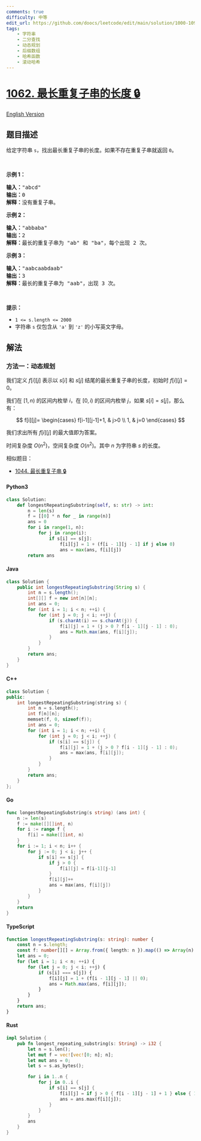 ```yaml
---
comments: true
difficulty: 中等
edit_url: https://github.com/doocs/leetcode/edit/main/solution/1000-1099/1062.Longest%20Repeating%20Substring/README.md
tags:
    - 字符串
    - 二分查找
    - 动态规划
    - 后缀数组
    - 哈希函数
    - 滚动哈希
---
```


<!-- problem:start -->

# [1062. 最长重复子串的长度 🔒](https://leetcode.cn/problems/longest-repeating-substring)

[English Version](/solution/1000-1099/1062.Longest%20Repeating%20Substring/README_EN.md)

## 题目描述

<!-- description:start -->

<p>给定字符串&nbsp;<code>s</code>，找出最长重复子串的长度。如果不存在重复子串就返回 <code>0</code>。</p>

<p>&nbsp;</p>

<p><strong>示例 1：</strong></p>

<pre>
<strong>输入：</strong>"abcd"
<strong>输出：</strong>0
<strong>解释：</strong>没有重复子串。
</pre>

<p><strong>示例 2：</strong></p>

<pre>
<strong>输入：</strong>"abbaba"
<strong>输出：</strong>2
<strong>解释：</strong>最长的重复子串为 "ab" 和 "ba"，每个出现 2 次。
</pre>

<p><strong>示例 3：</strong></p>

<pre>
<strong>输入：</strong>"aabcaabdaab"
<strong>输出：</strong>3
<strong>解释：</strong>最长的重复子串为 "aab"，出现 3 次。
</pre>

<p>&nbsp;</p>

<p><strong>提示：</strong></p>

<ul>
	<li><code>1 &lt;= s.length &lt;= 2000</code></li>
	<li>字符串&nbsp;<code>s</code>&nbsp;仅包含从&nbsp;<code>'a'</code> 到&nbsp;<code>'z'</code>&nbsp;的小写英文字母。</li>
</ul>

<!-- description:end -->

## 解法

<!-- solution:start -->

### 方法一：动态规划

我们定义 $f[i][j]$ 表示以 $s[i]$ 和 $s[j]$ 结尾的最长重复子串的长度，初始时 $f[i][j]=0$。

我们在 $[1, n)$ 的区间内枚举 $i$，在 $[0, i)$ 的区间内枚举 $j$，如果 $s[i]=s[j]$，那么有：

$$
f[i][j]=
\begin{cases}
f[i-1][j-1]+1, & j>0 \\
1, & j=0
\end{cases}
$$

我们求出所有 $f[i][j]$ 的最大值即为答案。

时间复杂度 $O(n^2)$，空间复杂度 $O(n^2)$。其中 $n$ 为字符串 $s$ 的长度。

相似题目：

-   [1044. 最长重复子串 🔒](https://github.com/doocs/leetcode/blob/main/solution/1000-1099/1044.Longest%20Duplicate%20Substring/README.md)

<!-- tabs:start -->

#### Python3

```python
class Solution:
    def longestRepeatingSubstring(self, s: str) -> int:
        n = len(s)
        f = [[0] * n for _ in range(n)]
        ans = 0
        for i in range(1, n):
            for j in range(i):
                if s[i] == s[j]:
                    f[i][j] = 1 + (f[i - 1][j - 1] if j else 0)
                    ans = max(ans, f[i][j])
        return ans
```

#### Java

```java
class Solution {
    public int longestRepeatingSubstring(String s) {
        int n = s.length();
        int[][] f = new int[n][n];
        int ans = 0;
        for (int i = 1; i < n; ++i) {
            for (int j = 0; j < i; ++j) {
                if (s.charAt(i) == s.charAt(j)) {
                    f[i][j] = 1 + (j > 0 ? f[i - 1][j - 1] : 0);
                    ans = Math.max(ans, f[i][j]);
                }
            }
        }
        return ans;
    }
}
```

#### C++

```cpp
class Solution {
public:
    int longestRepeatingSubstring(string s) {
        int n = s.length();
        int f[n][n];
        memset(f, 0, sizeof(f));
        int ans = 0;
        for (int i = 1; i < n; ++i) {
            for (int j = 0; j < i; ++j) {
                if (s[i] == s[j]) {
                    f[i][j] = 1 + (j > 0 ? f[i - 1][j - 1] : 0);
                    ans = max(ans, f[i][j]);
                }
            }
        }
        return ans;
    }
};
```

#### Go

```go
func longestRepeatingSubstring(s string) (ans int) {
	n := len(s)
	f := make([][]int, n)
	for i := range f {
		f[i] = make([]int, n)
	}
	for i := 1; i < n; i++ {
		for j := 0; j < i; j++ {
			if s[i] == s[j] {
				if j > 0 {
					f[i][j] = f[i-1][j-1]
				}
				f[i][j]++
				ans = max(ans, f[i][j])
			}
		}
	}
	return
}
```

#### TypeScript

```ts
function longestRepeatingSubstring(s: string): number {
    const n = s.length;
    const f: number[][] = Array.from({ length: n }).map(() => Array(n).fill(0));
    let ans = 0;
    for (let i = 1; i < n; ++i) {
        for (let j = 0; j < i; ++j) {
            if (s[i] === s[j]) {
                f[i][j] = 1 + (f[i - 1][j - 1] || 0);
                ans = Math.max(ans, f[i][j]);
            }
        }
    }
    return ans;
}
```

#### Rust

```rust
impl Solution {
    pub fn longest_repeating_substring(s: String) -> i32 {
        let n = s.len();
        let mut f = vec![vec![0; n]; n];
        let mut ans = 0;
        let s = s.as_bytes();

        for i in 1..n {
            for j in 0..i {
                if s[i] == s[j] {
                    f[i][j] = if j > 0 { f[i - 1][j - 1] + 1 } else { 1 };
                    ans = ans.max(f[i][j]);
                }
            }
        }
        ans
    }
}
```

<!-- tabs:end -->

<!-- solution:end -->

<!-- problem:end -->
